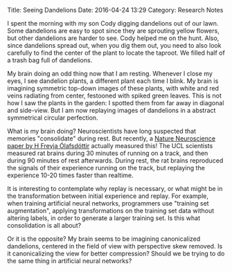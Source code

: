 Title: Seeing Dandelions
Date: 2016-04-24 13:29
Category: Research Notes

I spent the morning with my son Cody digging dandelions out of our lawn.
Some dandelions are easy to spot since they are sprouting yellow flowers,
but other dandelions are harder to see.  Cody helped me on the hunt.
Also, since dandelions spread out, when you dig them out, you need to
also look carefully to find the center of the plant to locate
the taproot.  We filled half of a trash bag full of dandelions.

My brain doing an odd thing now that I am resting.  Whenever I close my
eyes, I see dandelion plants, a different plant each time I blink.
My brain is imagining symmetric top-down images of these plants,
with white and red veins radiating from center, festooned with spiked
green leaves.  This is not how I saw the plants in the garden: I spotted
them from far away in diagonal and side-view.  But I am now replaying
images of dandelions in a abstract symmetrical circular perfection.

What is my brain doing?  Neuroscientists have long suspected that
memories "consolidate" during rest. But recently, a
[Nature Neuroscience paper by H Freyja Ólafsdóttir](http://www.nature.com/neuro/journal/vaop/ncurrent/full/nn.4291.html)
actually measured this!  The UCL scientists measured rat brains
during 30 minutes of running on a track, and then during 90 minutes
of rest afterwards. During rest, the rat brains
reproduced the signals of their experience running on the track,
but replaying the experience 10-20 times faster than realtime.

It is interesting to contemplate why replay is necessary, or
what might be in the transformation between initial experience and
replay. For example, when training artificial neural networks,
programmers use "training set augmentation", applying transformations
on the training set data without altering labels, in order to
generate a larger training set. Is this what consolidation is
all about?

Or it is the opposite?  My brain seems to be imagining
canonicalized dandelions, centered in the field of view with
perspective skew removed.  Is it canonicalizing the view for
better compression?  Should we be trying to do the same thing
in artificial neural networks?
